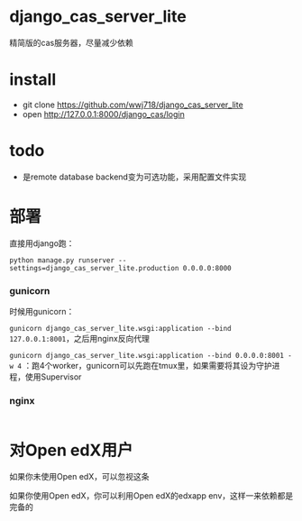 # django_cas_server_lite
精简版的cas服务器，尽量减少依赖

# install
* git clone https://github.com/wwj718/django_cas_server_lite
*  open http://127.0.0.1:8000/django_cas/login

# todo
*  是remote database backend变为可选功能，采用配置文件实现


# 部署
直接用django跑：

`python manage.py runserver --settings=django_cas_server_lite.production 0.0.0.0:8000`


### gunicorn
时候用gunicorn：

`gunicorn django_cas_server_lite.wsgi:application --bind 127.0.0.1:8001`，之后用nginx反向代理

`gunicorn django_cas_server_lite.wsgi:application --bind 0.0.0.0:8001 -w 4` ：跑4个worker，gunicorn可以先跑在tmux里，如果需要将其设为守护进程，使用Supervisor

### nginx
```

```

# 对Open edX用户
如果你未使用Open edX，可以忽视这条

如果你使用Open edX，你可以利用Open edX的edxapp env，这样一来依赖都是完备的

